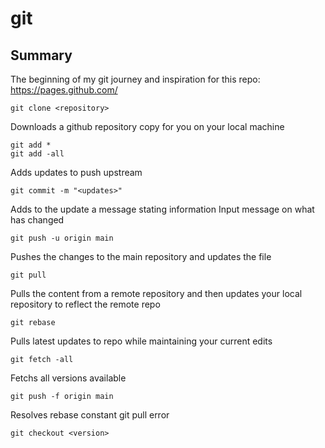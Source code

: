 # git

## Summary
The beginning of my git journey and inspiration for this repo: https://pages.github.com/

```git
git clone <repository>
```
Downloads a github repository copy for you on your local machine

```git
git add *
git add -all
```
Adds updates to push upstream

```git
git commit -m "<updates>"
```
Adds to the update a message stating information
Input message on what has changed

```git
git push -u origin main
```
Pushes the changes to the main repository and updates the file

```git
git pull
```
Pulls the content from a remote repository and then updates your local repository to reflect the remote repo

```git
git rebase 
```
Pulls latest updates to repo while maintaining your current edits

```git
git fetch -all
```
Fetchs all versions available

```git
git push -f origin main
```
Resolves rebase constant git pull error

```git
git checkout <version>
```
